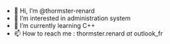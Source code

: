- 👋 Hi, I’m @thormster-renard
- 👀 I’m interested in administration system
- 🌱 I’m currently learning C++
- 📫 How to reach me : thormster.renard _at_ outlook_fr

<!---
thormster-renard/thormster-renard is a ✨ special ✨ repository because its `README.md` (this file) appears on your GitHub profile.
You can click the Preview link to take a look at your changes.
--->
